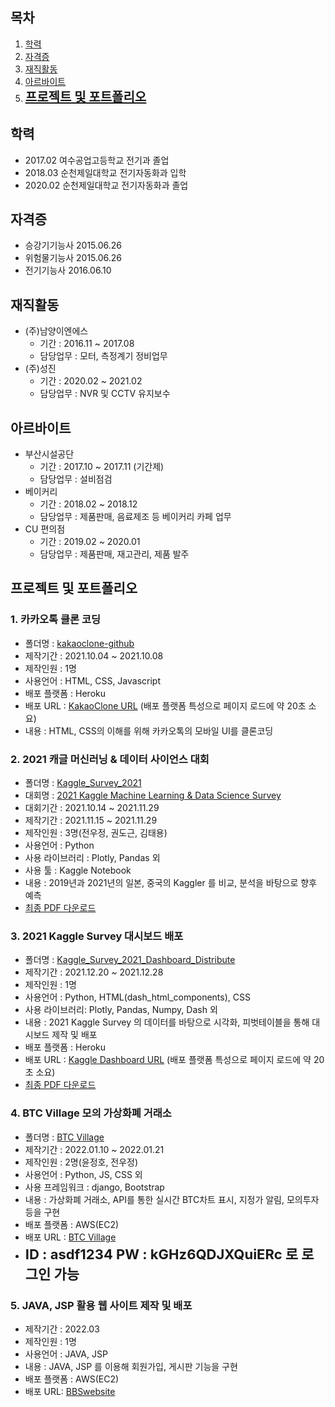 ## 목차

1. [학력](#학력)
2. [자격증](#자격증)
3. [재직활동](#재직활동)
4. [아르바이트](#아르바이트)
5. **<span style="font-size:20px">[프로젝트 및 포트폴리오](#프로젝트-및-포트폴리오)</span>**

## 학력


- 2017.02 여수공업고등학교 전기과 졸업
- 2018.03 순천제일대학교 전기자동화과 입학
- 2020.02 순천제일대학교 전기자동화과 졸업


## 자격증

- 승강기기능사 2015.06.26
- 위험물기능사 2015.06.26
- 전기기능사 2016.06.10

## 재직활동

- (주)남양이엔에스 
  - 기간 : 2016.11 ~ 2017.08
  - 담당업무 : 모터, 측정계기 정비업무
- (주)성진
  - 기간 : 2020.02 ~ 2021.02
  - 담당업무 : NVR 및 CCTV 유지보수

## 아르바이트


- 부산시설공단
  - 기간 : 2017.10 ~ 2017.11 (기간제)
  - 담당업무 : 설비점검
- 베이커리 
  - 기간 : 2018.02 ~ 2018.12
  - 담당업무 : 제품판매, 음료제조 등 베이커리 카페 업무
- CU 편의점
  - 기간 : 2019.02 ~ 2020.01
  - 담당업무 : 제품판매, 재고관리, 제품 발주


## 프로젝트 및 포트폴리오


### 1. 카카오톡 클론 코딩
  - 폴더명 : [kakaoclone-github](https://github.com/cincu4221/kakaoclone-github)
  - 제작기간 : 2021.10.04 ~ 2021.10.08
  - 제작인원 : 1명
  - 사용언어 : HTML, CSS, Javascript
  - 배포 플랫폼 : Heroku
  - 배포 URL : [KakaoClone URL](https://kakaoclone-github.herokuapp.com/index.html) (배포 플랫폼 특성으로 페이지 로드에 약 20초 소요)
  - 내용 : HTML, CSS의 이해를 위해 카카오톡의 모바일 UI를 클론코딩
  
### 2. 2021 캐글 머신러닝 & 데이터 사이언스 대회
  - 폴더명 : [Kaggle_Survey_2021](https://github.com/cincu4221/project/tree/main/Kaggle_Survey_2021)
  - 대회명 : [2021 Kaggle Machine Learning & Data Science Survey](https://www.kaggle.com/c/kaggle-survey-2021/overview)
  - 대회기간 : 2021.10.14 ~ 2021.11.29
  - 제작기간 : 2021.11.15 ~ 2021.11.29
  - 제작인원 : 3명(전우정, 권도근, 김태용)
  - 사용언어 : Python
  - 사용 라이브러리 : Plotly, Pandas 외
  - 사용 툴 : Kaggle Notebook
  - 내용 : 2019년과 2021년의 일본, 중국의 Kaggler 를 비교, 분석을 바탕으로 향후 예측
  - [최종 PDF 다운로드](https://github.com/cincu4221/project/raw/main/Kaggle_Survey_2021/docs/Kaggle_Survey_2021.pdf)
  
### 3. 2021 Kaggle Survey 대시보드 배포
  - 폴더명 : [Kaggle_Survey_2021_Dashboard_Distribute](https://github.com/cincu4221/project/tree/main/Kaggle_Survey_2021_Dashboard_Distribute)
  - 제작기간 : 2021.12.20 ~ 2021.12.28
  - 제작인원 : 1명
  - 사용언어 : Python, HTML(dash_html_components), CSS
  - 사용 라이브러리: Plotly, Pandas, Numpy, Dash 외
  - 내용 : 2021 Kaggle Survey 의 데이터를 바탕으로 시각화, 피벗테이블을 통해 대시보드 제작 및 배포
  - 배포 플랫폼 : Heroku
  - 배포 URL : [Kaggle Dashboard URL](https://kagglesurvey2021dashboard.herokuapp.com/) (배포 플랫폼 특성으로 페이지 로드에 약 20초 소요)
  - [최종 PDF 다운로드](https://github.com/cincu4221/project/raw/main/Kaggle_Survey_2021_Dashboard_Distribute/docs/Kaggle_Survey_2021_Dashboard_Distribute.pdf)

### 4. BTC Village 모의 가상화폐 거래소
  - 폴더명 : [BTC Village](https://github.com/cincu4221/project/tree/main/BTCvillage)
  - 제작기간 : 2022.01.10 ~ 2022.01.21
  - 제작인원 : 2명(윤정호, 전우정)
  - 사용언어 : Python, JS, CSS 외
  - 사용 프레임워크 : django, Bootstrap
  - 내용 : 가상화폐 거래소, API를 통한 실시간 BTC차트 표시, 지정가 알림, 모의투자 등을 구현
  - 배포 플랫폼 : AWS(EC2)
  - 배포 URL : [BTC Village](http://btc-village.com/)
  - **<span style="font-size:22px">ID : asdf1234 PW : kGHz6QDJXQuiERc 로 로그인 가능</span>**

### 5. JAVA, JSP 활용 웹 사이트 제작 및 배포
 - 제작기간 : 2022.03
 - 제작인원 : 1명
 - 사용언어 : JAVA, JSP
 - 내용 : JAVA, JSP 를 이용해 회원가입, 게시판 기능을 구현
 - 배포 플랫폼 : AWS(EC2)
 - 배포 URL: [BBSwebsite](http://wj-jspworld.site/main.jsp)
